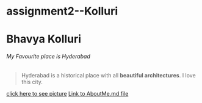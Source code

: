 # assignment2--Kolluri
# Bhavya Kolluri
###### My Favourite place is Hyderabad
> Hyderabad is a historical place with all **beautiful architectures**.
> I love this city.

[click here to see picture](https://github.com/BhavyaKolluri/assignment2--Kolluri/blob/main/sketch.jpg)
[Link to AboutMe.md file](https://github.com/BhavyaKolluri/assignment2--Kolluri/blob/main/AboutMe.md)